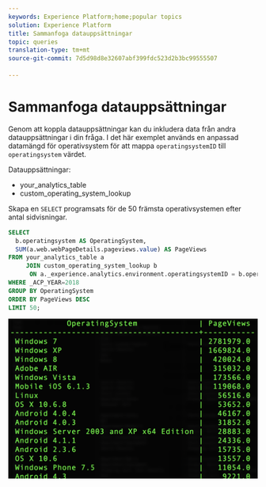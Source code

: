 ```yaml
---
keywords: Experience Platform;home;popular topics
solution: Experience Platform
title: Sammanfoga datauppsättningar
topic: queries
translation-type: tm+mt
source-git-commit: 7d5d98d8e32607abf399fdc523d2b3bc99555507

---
```



# Sammanfoga datauppsättningar

Genom att koppla datauppsättningar kan du inkludera data från andra datauppsättningar i din fråga. I det här exemplet används en anpassad datamängd för operativsystem för att mappa `operatingsystemID` till `operatingsystem` värdet.

Datauppsättningar:
- your_analytics_table
- custom_operating_system_lookup

Skapa en `SELECT` programsats för de 50 främsta operativsystemen efter antal sidvisningar.

```sql
SELECT 
  b.operatingsystem AS OperatingSystem,
  SUM(a.web.webPageDetails.pageviews.value) AS PageViews
FROM your_analytics_table a 
     JOIN custom_operating_system_lookup b 
      ON a._experience.analytics.environment.operatingsystemID = b.operatingsystemid 
WHERE _ACP_YEAR=2018 
GROUP BY OperatingSystem 
ORDER BY PageViews DESC
LIMIT 50;
```

![Bild](../images/queries/joining-datasets/select-operating-systems.png)